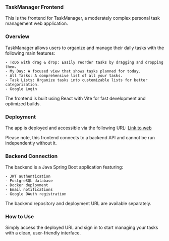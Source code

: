 ### TaskManager Frontend
This is the frontend for TaskManager, a moderately complex personal task management web application.

### Overview
TaskManager allows users to organize and manage their daily tasks with the following main features:

    - ToDo with drag & drop: Easily reorder tasks by dragging and dropping them.
    - My Day: A focused view that shows tasks planned for today.
    - All Tasks: A comprehensive list of all your tasks.
    - Task Lists: Organize tasks into customizable lists for better categorization.
    - Google Login

The frontend is built using React with Vite for fast development and optimized builds.

### Deployment
The app is deployed and accessible via the following URL:
[Link to web](https://taskmanagerfront-7cym.onrender.com/)

Please note, this frontend connects to a backend API and cannot be run independently without it.

### Backend Connection
The backend is a Java Spring Boot application featuring:

    - JWT authentication
    - PostgreSQL database
    - Docker deployment
    - Email notifications
    - Google OAuth registration

The backend repository and deployment URL are available separately.

### How to Use
Simply access the deployed URL and sign in to start managing your tasks with a clean, user-friendly interface.
